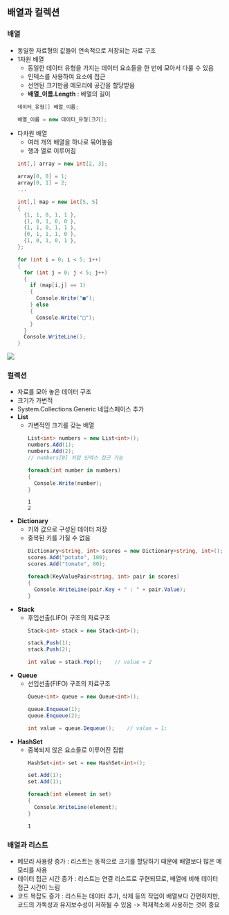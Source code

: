 ## 배열과 컬렉션
### 배열
- 동일한 자료형의 값들이 연속적으로 저장되는 자료 구조
- 1차원 배열 
  - 동일한 데이터 유형을 가지는 데이터 요소들을 한 번에 모아서 다룰 수 있음
  - 인덱스를 사용하여 요소에 접근
  - 선언된 크기만큼 메모리에 공간을 할당받음
  - __배열_이름.Length__ : 배열의 길이
  ```cs
  데이터_유형[] 배열_이름;
  
  배열_이름 = new 데이터_유형[크기];
  ```
- 다차원 배열
  - 여러 개의 배열을 하나로 묶어놓음
  - 행과 열로 이루어짐
  ```cs
  int[,] array = new int[2, 3];
  
  array[0, 0] = 1;
  array[0, 1] = 2;
  ...
  ```
  ```cs
  int[,] map = new int[5, 5]
  {
    {1, 1, 0, 1, 1 },
    {1, 0, 1, 0, 0 },
    {1, 1, 0, 1, 1 },
    {0, 1, 1, 1, 0 },
    {1, 0, 1, 0, 1 },
  };
  
  for (int i = 0; i < 5; i++)
  {
    for (int j = 0; j < 5; j++)
    {
      if (map[i,j] == 1)
      {
        Console.Write("■");
      } else
      {
        Console.Write("□");
      }
    }
    Console.WriteLine();
  }
  ```
![](https://velog.velcdn.com/images/lazypotato/post/c8431c15-92f6-4e51-946f-12c7e8cda3f6/image.png)

### 컬렉션
- 자료를 모아 놓은 데이터 구조
- 크기가 가변적 
- System.Collections.Generic 네임스페이스 추가
- __List__ 
  - 가변적인 크기를 갖는 배열
    ```cs
    List<int> numbers = new List<int>();
    numbers.Add(1);
    numbers.Add(2);
    // numbers[0] 처럼 인덱스 접근 가능
    
    foreach(int number in numbers)
    {
      Console.Write(number);
    }
    ```
    ```
    1
    2
    ```
- __Dictionary__
  - 키와 값으로 구성된 데이터 저장
  - 중복된 키를 가질 수 없음
    ```cs
    Dictionary<string, int> scores = new Dictionary<string, int>();
    scores.Add("potato", 100);
    scores.Add("tomato", 80);
    
    foreach(KeyValuePair<string, int> pair in scores)
    {
      Console.WriteLine(pair.Key + " : " + pair.Value);
    }
    ```
- __Stack__
  - 후입선출(LIFO) 구조의 자료구조
    ```cs
    Stack<int> stack = new Stack<int>();
    
    stack.Push(1);
    stack.Push(2);
    
    int value = stack.Pop();	// value = 2 
    ```
- __Queue__
  - 선입선출(FIFO) 구조의 자료구조
    ```cs
    Queue<int> queue = new Queue<int>();
    
    queue.Enqueue(1);
    queue.Enqueue(2);
    
    int value = queue.Dequeue();	// value = 1;
    ```
- __HashSet__
  - 중복되지 않은 요소들로 이루어진 집합
    ```cs
    HashSet<int> set = new HashSet<int>();
    
    set.Add(1);
    set.Add(1);
    
    foreach(int element in set)
    {
      Console.WriteLine(element);
    }
    ```
    ```
    1
    ```
### 배열과 리스트 
 - 메모리 사용량 증가 : 리스트는 동적으로 크기를 할당하기 때문에 배열보다 많은 메모리를 사용
 - 데이터 접근 시간 증가 : 리스트는 연결 리스트로 구현되므로, 배열에 비해 데이터 접근 시간이 느림
 - 코드 복잡도 증가 : 리스트는 데이터 추가, 삭제 등의 작업이 배열보다 간편하지만, 코드의 가독성과 유지보수성이 저하될 수 있음
 -> 적재적소에 사용하는 것이 중요
 